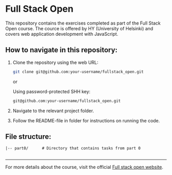 # Full Stack Open

This repository contains the exercises completed as part of the Full Stack Open course. The cource is offered by HY (University of Helsinki) and covers web application development with JavaScript.

## How to navigate in this repository:
1. Clone the repository using the web URL:
    ```bash
    git clone git@github.com:your-username/fullstack_open.git
    ```

    or

    Using password-protected SHH key:
    ```bash
    git@github.com:your-username/fullstack_open.git
    ```
2. Navigate to the relevant project folder.
3. Follow the README-file in folder for instructions on running the code.

## File structure:

```
|-- part0/      # Directory that contains tasks from part 0
    
```

---

For more details about the course, visit the official [Full stack open website](https://fullstackopen.com/en/).
